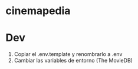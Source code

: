 # cinemapedia

 # Dev

 1. Copiar el .env.template y renombrarlo a .env
 2. Cambiar las variables de entorno (The MovieDB)
